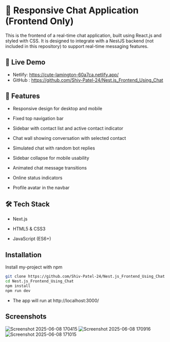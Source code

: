 
# 💬 Responsive Chat Application (Frontend Only)

This is the frontend of a real-time chat application, built using React.js and styled with CSS. It is designed to integrate with a NestJS backend (not included in this repository) to support real-time messaging features.
## 🚀 Live Demo

- Netlify: https://cute-lamington-60a7ca.netlify.app/
- GitHub : https://github.com/Shiv-Patel-24/Nest.js_Frontend_Using_Chat


## 🚀 Features

- Responsive design for desktop and mobile

- Fixed top navigation bar

- Sidebar with contact list and active contact indicator

- Chat wall showing conversation with selected contact

- Simulated chat with random bot replies

- Sidebar collapse for mobile usability

- Animated chat message transitions

- Online status indicators

- Profile avatar in the navbar

## 🛠️ Tech Stack

- Next.js

- HTML5 & CSS3

- JavaScript (ES6+)
## Installation

Install my-project with npm

```bash
git clone https://github.com/Shiv-Patel-24/Nest.js_Frontend_Using_Chat
cd Nest.js_Frontend_Using_Chat
npm install
npm run dev
```
- The app will run at http://localhost:3000/

## Screenshots
![Screenshot 2025-06-08 170415](https://github.com/user-attachments/assets/62fe3e03-e46d-4f1b-9712-cbf392b80198)
 ![Screenshot 2025-06-08 170916](https://github.com/user-attachments/assets/afad78b2-c2ac-4b2c-ae37-a98606289f1b)
![Screenshot 2025-06-08 171015](https://github.com/user-attachments/assets/d8d3dad7-4240-4be9-8fc1-dd6c86362ada)

